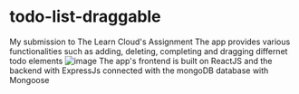 # todo-list-draggable
My submission to The Learn Cloud's Assignment
The app provides various functionalities such as adding, deleting, completing and dragging differnet todo elements
 ![image](https://github.com/Abhijay19/todo-list-draggable/assets/127417011/7afc1d5a-2190-4e2e-8358-ed69ba51e76d)
 The app's frontend is built on ReactJS and the backend with ExpressJs connected with the mongoDB database with Mongoose
